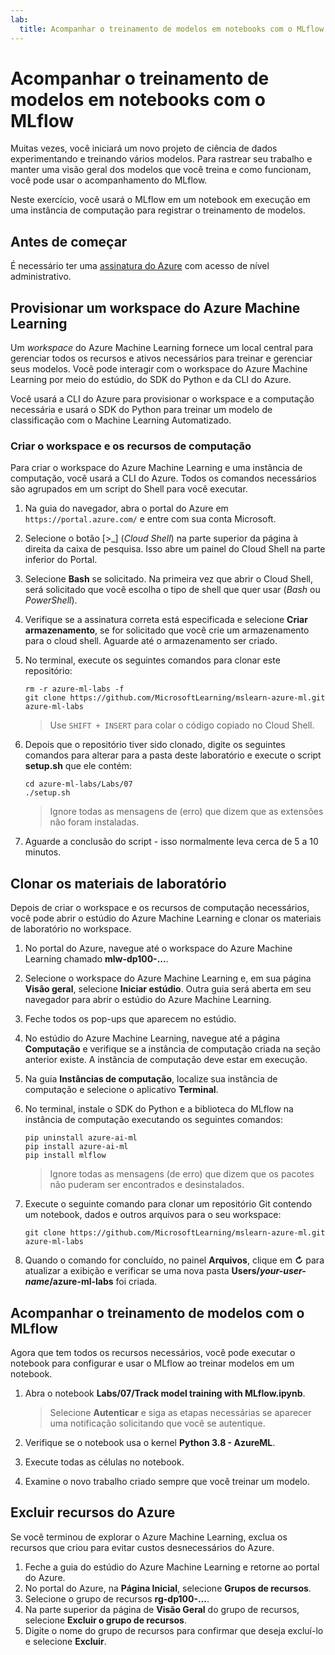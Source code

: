 ```yaml
---
lab:
  title: Acompanhar o treinamento de modelos em notebooks com o MLflow
---
```


# Acompanhar o treinamento de modelos em notebooks com o MLflow

Muitas vezes, você iniciará um novo projeto de ciência de dados experimentando e treinando vários modelos. Para rastrear seu trabalho e manter uma visão geral dos modelos que você treina e como funcionam, você pode usar o acompanhamento do MLflow.

Neste exercício, você usará o MLflow em um notebook em execução em uma instância de computação para registrar o treinamento de modelos.

## Antes de começar

É necessário ter uma [assinatura do Azure](https://azure.microsoft.com/free) com acesso de nível administrativo.

## Provisionar um workspace do Azure Machine Learning

Um *workspace* do Azure Machine Learning fornece um local central para gerenciar todos os recursos e ativos necessários para treinar e gerenciar seus modelos. Você pode interagir com o workspace do Azure Machine Learning por meio do estúdio, do SDK do Python e da CLI do Azure.

Você usará a CLI do Azure para provisionar o workspace e a computação necessária e usará o SDK do Python para treinar um modelo de classificação com o Machine Learning Automatizado.

### Criar o workspace e os recursos de computação

Para criar o workspace do Azure Machine Learning e uma instância de computação, você usará a CLI do Azure. Todos os comandos necessários são agrupados em um script do Shell para você executar.
1. Na guia do navegador, abra o portal do Azure em `https://portal.azure.com/` e entre com sua conta Microsoft.
1. Selecione o botão \[>_] (*Cloud Shell*) na parte superior da página à direita da caixa de pesquisa. Isso abre um painel do Cloud Shell na parte inferior do Portal.
1. Selecione **Bash** se solicitado. Na primeira vez que abrir o Cloud Shell, será solicitado que você escolha o tipo de shell que quer usar (*Bash* ou *PowerShell*).
1. Verifique se a assinatura correta está especificada e selecione **Criar armazenamento**, se for solicitado que você crie um armazenamento para o cloud shell. Aguarde até o armazenamento ser criado.
1. No terminal, execute os seguintes comandos para clonar este repositório:

    ```azurecli
    rm -r azure-ml-labs -f
    git clone https://github.com/MicrosoftLearning/mslearn-azure-ml.git azure-ml-labs
    ```

    > Use `SHIFT + INSERT` para colar o código copiado no Cloud Shell. 

1. Depois que o repositório tiver sido clonado, digite os seguintes comandos para alterar para a pasta deste laboratório e execute o script **setup.sh** que ele contém:

    ```azurecli
    cd azure-ml-labs/Labs/07
    ./setup.sh
    ```

    > Ignore todas as mensagens de (erro) que dizem que as extensões não foram instaladas.

1. Aguarde a conclusão do script - isso normalmente leva cerca de 5 a 10 minutos.

## Clonar os materiais de laboratório

Depois de criar o workspace e os recursos de computação necessários, você pode abrir o estúdio do Azure Machine Learning e clonar os materiais de laboratório no workspace.

1. No portal do Azure, navegue até o workspace do Azure Machine Learning chamado **mlw-dp100-...**.
1. Selecione o workspace do Azure Machine Learning e, em sua página **Visão geral**, selecione **Iniciar estúdio**. Outra guia será aberta em seu navegador para abrir o estúdio do Azure Machine Learning.
1. Feche todos os pop-ups que aparecem no estúdio.
1. No estúdio do Azure Machine Learning, navegue até a página **Computação** e verifique se a instância de computação criada na seção anterior existe. A instância de computação deve estar em execução.
1. Na guia **Instâncias de computação**, localize sua instância de computação e selecione o aplicativo **Terminal**.
1. No terminal, instale o SDK do Python e a biblioteca do MLflow na instância de computação executando os seguintes comandos:

    ```
    pip uninstall azure-ai-ml
    pip install azure-ai-ml
    pip install mlflow
    ```

    > Ignore todas as mensagens (de erro) que dizem que os pacotes não puderam ser encontrados e desinstalados.

1. Execute o seguinte comando para clonar um repositório Git contendo um notebook, dados e outros arquivos para o seu workspace:

    ```
    git clone https://github.com/MicrosoftLearning/mslearn-azure-ml.git azure-ml-labs
    ```

1. Quando o comando for concluído, no painel **Arquivos**, clique em **↻** para atualizar a exibição e verificar se uma nova pasta **Users/*your-user-name*/azure-ml-labs** foi criada.

## Acompanhar o treinamento de modelos com o MLflow

Agora que tem todos os recursos necessários, você pode executar o notebook para configurar e usar o MLflow ao treinar modelos em um notebook.

1. Abra o notebook **Labs/07/Track model training with MLflow.ipynb**.

    > Selecione **Autenticar** e siga as etapas necessárias se aparecer uma notificação solicitando que você se autentique.

1. Verifique se o notebook usa o kernel **Python 3.8 - AzureML**.
1. Execute todas as células no notebook.
1. Examine o novo trabalho criado sempre que você treinar um modelo.

## Excluir recursos do Azure

Se você terminou de explorar o Azure Machine Learning, exclua os recursos que criou para evitar custos desnecessários do Azure.

1. Feche a guia do estúdio do Azure Machine Learning e retorne ao portal do Azure.
1. No portal do Azure, na **Página Inicial**, selecione **Grupos de recursos**.
1. Selecione o grupo de recursos **rg-dp100-...**.
1. Na parte superior da página de **Visão Geral** do grupo de recursos, selecione **Excluir o grupo de recursos**.
1. Digite o nome do grupo de recursos para confirmar que deseja excluí-lo e selecione **Excluir**.
